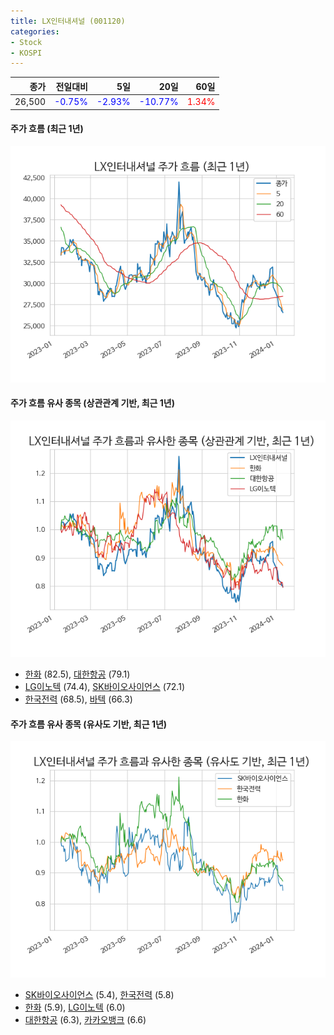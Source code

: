 ```yaml
---
title: LX인터내셔널 (001120)
categories:
- Stock
- KOSPI
---
```


|종가|전일대비|5일|20일|60일|
|---:|-------:|--:|---:|---:|
|26,500|<span style="color: blue">-0.75%</span>|<span style="color: blue">-2.93%</span>|<span style="color: blue">-10.77%</span>|<span style="color: red">1.34%</span>|

<!-- more -->

#### 주가 흐름 (최근 1년)
![001120](/assets/images/stock/001120.png)


#### 주가 흐름 유사 종목 (상관관계 기반, 최근 1년)
![001120](/assets/images/stock/001120_corr.png)
- [한화](/000880/) (82.5), [대한항공](/003490/) (79.1)
- [LG이노텍](/011070/) (74.4), [SK바이오사이언스](/302440/) (72.1)
- [한국전력](/015760/) (68.5), [바텍](/043150/) (66.3)


#### 주가 흐름 유사 종목 (유사도 기반, 최근 1년)
![001120](/assets/images/stock/001120_sim.png)
- [SK바이오사이언스](/302440/) (5.4), [한국전력](/015760/) (5.8)
- [한화](/000880/) (5.9), [LG이노텍](/011070/) (6.0)
- [대한항공](/003490/) (6.3), [카카오뱅크](/323410/) (6.6)
